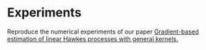 # Experiments
Reproduce the numerical experiments of our paper [Gradient-based estimation of linear Hawkes processes with general kernels.](https://arxiv.org/abs/2111.10637)
